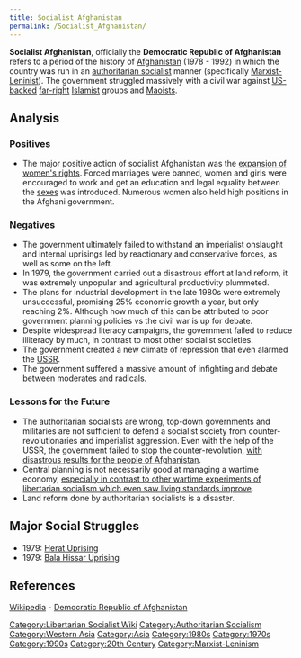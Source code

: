 ```yaml
---
title: Socialist Afghanistan
permalink: /Socialist_Afghanistan/
---
```


**Socialist Afghanistan**, officially the **Democratic Republic of
Afghanistan** refers to a period of the history of
[Afghanistan](Afghanistan.md "wikilink") (1978 - 1992) in which the country
was run in an [authoritarian
socialist](Authoritarian_Socialism.md "wikilink") manner (specifically
[Marxist-Leninist](Marxist-Leninism.md "wikilink")). The government
struggled massively with a civil war against
[US-backed](Timeline_of_US_Hegemony.md "wikilink")
[far-right](Right-Wing_Politics.md "wikilink")
[Islamist](Islamism.md "wikilink") groups and [Maoists](Maoism.md "wikilink").

## Analysis

### Positives

- The major positive action of socialist Afghanistan was the [expansion
  of women's rights](Feminism.md "wikilink"). Forced marriages were banned,
  women and girls were encouraged to work and get an education and legal
  equality between the [sexes](Sex_(Biology).md "wikilink") was introduced.
  Numerous women also held high positions in the Afghani government.

### Negatives

- The government ultimately failed to withstand an imperialist onslaught
  and internal uprisings led by reactionary and conservative forces, as
  well as some on the left.
- In 1979, the government carried out a disastrous effort at land
  reform, it was extremely unpopular and agricultural productivity
  plummeted.
- The plans for industrial development in the late 1980s were extremely
  unsuccessful, promising 25% economic growth a year, but only reaching
  2%. Although how much of this can be attributed to poor government
  planning policies vs the civil war is up for debate.
- Despite widespread literacy campaigns, the government failed to reduce
  illiteracy by much, in contrast to most other socialist societies.
- The government created a new climate of repression that even alarmed
  the [USSR](USSR.md "wikilink").
- The government suffered a massive amount of infighting and debate
  between moderates and radicals.

### Lessons for the Future

- The authoritarian socialists are wrong, top-down governments and
  militaries are not sufficient to defend a socialist society from
  counter-revolutionaries and imperialist aggression. Even with the help
  of the USSR, the government failed to stop the counter-revolution,
  [with disastrous results for the people of
  Afghanistan](Afghani_Civil_War_(1978_-_Present).md "wikilink").
- Central planning is not necessarily good at managing a wartime
  economy, [especially in contrast to other wartime experiments of
  libertarian socialism which even saw living standards
  improve](Revolutionary_Spain.md "wikilink").
- Land reform done by authoritarian socialists is a disaster.

## Major Social Struggles

- 1979: [Herat Uprising](Herat_Uprising_(1979).md "wikilink")
- 1979: [Bala Hissar Uprising](Bala_Hissar_Uprising_(1979).md "wikilink")

## References

[Wikipedia](Wikipedia.md "wikilink") - [Democratic Republic of
Afghanistan](https://en.wikipedia.org/wiki/Democratic_Republic_of_Afghanistan)

[Category:Libertarian Socialist
Wiki](Category:Libertarian_Socialist_Wiki.md "wikilink")
[Category:Authoritarian
Socialism](Category:Authoritarian_Socialism.md "wikilink")
[Category:Western Asia](Category:Western_Asia.md "wikilink")
[Category:Asia](Category:Asia.md "wikilink")
[Category:1980s](Category:1980s.md "wikilink")
[Category:1970s](Category:1970s.md "wikilink")
[Category:1990s](Category:1990s.md "wikilink") [Category:20th
Century](Category:20th_Century.md "wikilink")
[Category:Marxist-Leninism](Category:Marxist-Leninism.md "wikilink")